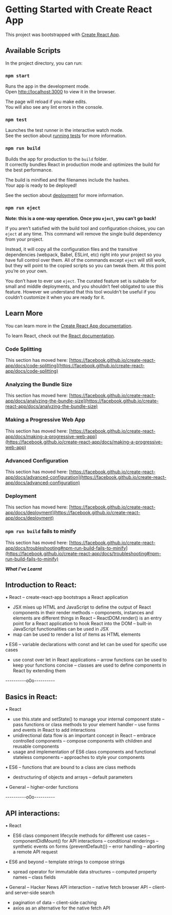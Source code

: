 # Getting Started with Create React App

This project was bootstrapped with [Create React App](https://github.com/facebook/create-react-app).

## Available Scripts

In the project directory, you can run:

### `npm start`

Runs the app in the development mode.\
Open [http://localhost:3000](http://localhost:3000) to view it in the browser.

The page will reload if you make edits.\
You will also see any lint errors in the console.

### `npm test`

Launches the test runner in the interactive watch mode.\
See the section about [running tests](https://facebook.github.io/create-react-app/docs/running-tests) for more information.

### `npm run build`

Builds the app for production to the `build` folder.\
It correctly bundles React in production mode and optimizes the build for the best performance.

The build is minified and the filenames include the hashes.\
Your app is ready to be deployed!

See the section about [deployment](https://facebook.github.io/create-react-app/docs/deployment) for more information.

### `npm run eject`

**Note: this is a one-way operation. Once you `eject`, you can’t go back!**

If you aren’t satisfied with the build tool and configuration choices, you can `eject` at any time. This command will remove the single build dependency from your project.

Instead, it will copy all the configuration files and the transitive dependencies (webpack, Babel, ESLint, etc) right into your project so you have full control over them. All of the commands except `eject` will still work, but they will point to the copied scripts so you can tweak them. At this point you’re on your own.

You don’t have to ever use `eject`. The curated feature set is suitable for small and middle deployments, and you shouldn’t feel obligated to use this feature. However we understand that this tool wouldn’t be useful if you couldn’t customize it when you are ready for it.

## Learn More

You can learn more in the [Create React App documentation](https://facebook.github.io/create-react-app/docs/getting-started).

To learn React, check out the [React documentation](https://reactjs.org/).

### Code Splitting

This section has moved here: [https://facebook.github.io/create-react-app/docs/code-splitting](https://facebook.github.io/create-react-app/docs/code-splitting)

### Analyzing the Bundle Size

This section has moved here: [https://facebook.github.io/create-react-app/docs/analyzing-the-bundle-size](https://facebook.github.io/create-react-app/docs/analyzing-the-bundle-size)

### Making a Progressive Web App

This section has moved here: [https://facebook.github.io/create-react-app/docs/making-a-progressive-web-app](https://facebook.github.io/create-react-app/docs/making-a-progressive-web-app)

### Advanced Configuration

This section has moved here: [https://facebook.github.io/create-react-app/docs/advanced-configuration](https://facebook.github.io/create-react-app/docs/advanced-configuration)

### Deployment

This section has moved here: [https://facebook.github.io/create-react-app/docs/deployment](https://facebook.github.io/create-react-app/docs/deployment)

### `npm run build` fails to minify

This section has moved here: [https://facebook.github.io/create-react-app/docs/troubleshooting#npm-run-build-fails-to-minify](https://facebook.github.io/create-react-app/docs/troubleshooting#npm-run-build-fails-to-minify)


***What I've Learnt***
## Introduction to React:
• React
– create-react-app bootstraps a React application
* JSX mixes up HTML and JavaScript to define the output of React components in their render methods
– components, instances and elements are different things in React
– ReactDOM.render() is an entry point for a React application to hook React into the DOM
– built-in JavaScript functionalities can be used in JSX
* map can be used to render a list of items as HTML elements

• ES6
– variable declarations with const and let can be used for specific use cases
* use const over let in React applications
– arrow functions can be used to keep your functions concise
– classes are used to define components in React by extending them

----------o0o----------

## Basics in React:
• React
* use this.state and setState() to manage your internal component state
– pass functions or class methods to your element handler
– use forms and events in React to add interactions
* unidirectional data flow is an important concept in React
– embrace controlled components
– compose components with children and reusable components
* usage and implementation of ES6 class components and functional stateless components
– approaches to style your components

• ES6
– functions that are bound to a class are class methods
* destructuring of objects and arrays
– default parameters

• General
– higher-order functions

----------o0o----------

## API interactions:
• React
* ES6 class component lifecycle methods for different use cases
– componentDidMount() for API interactions
– conditional renderings
– synthetic events on forms {preventDefault()}
– error handling
– aborting a remote API request

• ES6 and beyond
– template strings to compose strings
* spread operator for immutable data structures
– computed property names
– class fields

• General
– Hacker News API interaction
– native fetch browser API
– client- and server-side search
* pagination of data
– client-side caching
* axios as an alternative for the native fetch API

